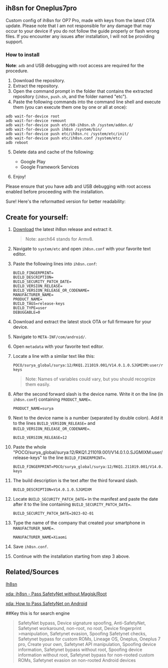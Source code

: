 ## ih8sn for Oneplus7pro

Custom config of ih8sn for OP7 Pro, made with keys from the latest OTA update. Please note that I am not responsible for any damage that may occur to your device if you do not follow the guide properly or flash wrong files. If you encounter any issues after installation, I will not be providing support.

### How to install

**Note**: `adb` and USB debugging with root access are required for the procedure.

1. Download the repository.
2. Extract the repository.
3. Open the command prompt in the folder that contains the extracted repository (`ih8sn`, `push.sh`, and the folder named "etc").
4. Paste the following commands into the command line shell and execute them (you can execute them one by one or all at once):

```shell
adb wait-for-device root
adb wait-for-device remount
adb wait-for-device push etc/60-ih8sn.sh /system/addon.d/
adb wait-for-device push ih8sn /system/bin/
adb wait-for-device push etc/ih8sn.rc /system/etc/init/
adb wait-for-device push etc/ih8sn.conf /system/etc/
adb reboot
```

5. Delete data and cache of the following:
   - Google Play
   - Google Framework Services

6. Enjoy!

Please ensure that you have adb and USB debugging with root access enabled before proceeding with the installation.

Sure! Here's the reformatted version for better readability:

## Create for yourself:

1. [Download](https://github.com/luk1337/ih8sn/releases/tag/latest) the latest ih8sn release and extract it.
   > Note: aarch64 stands for Armv8.

2. Navigate to `system/etc` and open `ih8sn.conf` with your favorite text editor.

3. Paste the following lines into `ih8sn.conf`:
   ```
   BUILD_FINGERPRINT=
   BUILD_DESCRIPTION=
   BUILD_SECURITY_PATCH_DATE=
   BUILD_VERSION_RELEASE=
   BUILD_VERSION_RELEASE_OR_CODENAME=
   MANUFACTURER_NAME=
   PRODUCT_NAME=
   BUILD_TAGS=release-keys
   BUILD_TYPE=user
   DEBUGGABLE=0
   ```

4. Download and extract the latest stock OTA or full firmware for your device.

5. Navigate to `META-INF/com/android/`.

6. Open `metadata` with your favorite text editor.

7. Locate a line with a similar text like this:
   ```
   POCO/surya_global/surya:12/RKQ1.211019.001/V14.0.1.0.SJGMIXM:user/release-keys
   ```
   > Note: Names of variables could vary, but you should recognize them easily.

8. After the second forward slash is the device name. Write it on the line (in `ih8sn.conf`) containing `PRODUCT_NAME=`.
   ```
   PRODUCT_NAME=surya
   ```

9. Next to the device name is a number (separated by double colon). Add it to the lines `BUILD_VERSION_RELEASE=` and `BUILD_VERSION_RELEASE_OR_CODENAME=`.
   ```
   BUILD_VERSION_RELEASE=12
   ```

10. Paste the whole "POCO/surya_global/surya:12/RKQ1.211019.001/V14.0.1.0.SJGMIXM:user/release-keys" to the line `BUILD_FINGERPRINT=`.
    ```
    BUILD_FINGERPRINT=POCO/surya_global/surya:12/RKQ1.211019.001/V14.0.1.0.SJGMIXM:user/release-keys
    ```

11. The build description is the text after the third forward slash.
    ```
    BUILD_DESCRIPTION=V14.0.1.0.SJGMIXM
    ```

12. Locate `BUILD_SECURITY_PATCH_DATE=` in the manifest and paste the date after it to the line containing `BUILD_SECURITY_PATCH_DATE=`.
    ```
    BUILD_SECURITY_PATCH_DATE=2023-02-01
    ```

13. Type the name of the company that created your smartphone in `MANUFACTURER_NAME=`.
    ```
    MANUFACTURER_NAME=Xiaomi
    ```

14. Save `ih8sn.conf`.

15. Continue with the installation starting from step 3 above.

## Related/Sources
   [Ih8sn](https://github.com/luk1337/ih8sn)
   
   [xda: ih8sn - Pass SafetyNet without Magisk/Root](https://forum.xda-developers.com/t/guide-ih8sn-pass-safetynet-without-magisk-root.4450323/)
   
   [xda: How to Pass SafetyNet on Android](https://www.xda-developers.com/how-to-pass-safetynet-android/?newsletter_popup=1)


##Key this is for search engine
>SafetyNet bypass, Device signature spoofing, Anti-SafetyNet, Safetynet workaround, non-root, no root, Device fingerprint >manipulation, Safetynet evasion, Spoofing Safetynet checks, Safetynet bypass for custom ROMs, Lineage OS, Oneplus, Oneplus 7 pro, Create your own, Safetynet API manipulation, Spoofing device information, Safetynet bypass without root, Spoofing device information without root, Safetynet bypass for non-rooted custom ROMs, Safetynet evasion on non-rooted Android devices
